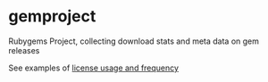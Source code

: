 gemproject
==========

Rubygems Project, collecting download stats and meta data on gem releases

See examples of [license usage and frequency](./license_usage.csv)
